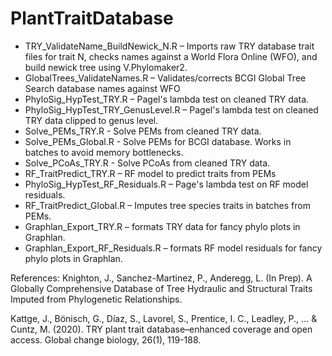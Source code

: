 # PlantTraitDatabase

* TRY_ValidateName_BuildNewick_N.R – Imports raw TRY database trait files for trait N, checks names against a World Flora Online (WFO), and build newick tree using V.Phylomaker2.
* GlobalTrees_ValidateNames.R – Validates/corrects BCGI Global Tree Search database names against WFO
* PhyloSig_HypTest_TRY.R – Pagel's lambda test on cleaned TRY data.
* PhyloSig_HypTest_TRY_GenusLevel.R – Pagel's lambda test on cleaned TRY data clipped to genus level.
* Solve_PEMs_TRY.R - Solve PEMs from cleaned TRY data.
* Solve_PEMs_Global.R - Solve PEMs for BCGI database. Works in batches to avoid memory bottlenecks.
* Solve_PCoAs_TRY.R - Solve PCoAs from cleaned TRY data.
* RF_TraitPredict_TRY.R – RF model to predict traits from PEMs
* PhyloSig_HypTest_RF_Residuals.R – Page's lambda test on RF model residuals.
* RF_TraitPredict_Global.R – Imputes tree species traits in batches from PEMs.
* Graphlan_Export_TRY.R – formats TRY data for fancy phylo plots in Graphlan.
* Graphlan_Export_RF_Residuals.R – formats RF model residuals for fancy phylo plots in Graphlan.

References:
Knighton, J., Sanchez-Martinez, P., Anderegg, L. (In Prep). A Globally Comprehensive Database of Tree Hydraulic and Structural Traits Imputed from Phylogenetic Relationships.

Kattge, J., Bönisch, G., Díaz, S., Lavorel, S., Prentice, I. C., Leadley, P., ... & Cuntz, M. (2020). TRY plant trait database–enhanced coverage and open access. Global change biology, 26(1), 119-188.
